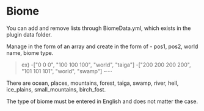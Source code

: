 # Biome
You can add and remove lists through BiomeData.yml, which exists in the plugin data folder.

Manage in the form of an array and create in the form of - pos1, pos2, world name, biome type.
> ex)
> -["0 0 0", "100 100 100", "world", "taiga"]
> -["200 200 200 200", "101 101 101", "world", "swamp"]
> -····

There are ocean, places, mountains, forest, taiga, swamp, river, hell, ice_plains, small_mountains, birch_fost.

The type of biome must be entered in English and does not matter the case.
